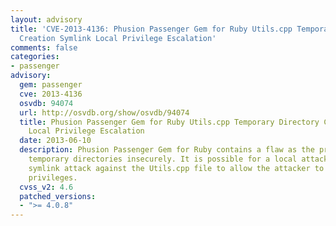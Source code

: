 ```yaml
---
layout: advisory
title: 'CVE-2013-4136: Phusion Passenger Gem for Ruby Utils.cpp Temporary Directory
  Creation Symlink Local Privilege Escalation'
comments: false
categories:
- passenger
advisory:
  gem: passenger
  cve: 2013-4136
  osvdb: 94074
  url: http://osvdb.org/show/osvdb/94074
  title: Phusion Passenger Gem for Ruby Utils.cpp Temporary Directory Creation Symlink
    Local Privilege Escalation
  date: 2013-06-10
  description: Phusion Passenger Gem for Ruby contains a flaw as the program creates
    temporary directories insecurely. It is possible for a local attacker to use a
    symlink attack against the Utils.cpp file to allow the attacker to gain elevated
    privileges.
  cvss_v2: 4.6
  patched_versions:
  - ">= 4.0.8"
---
```

